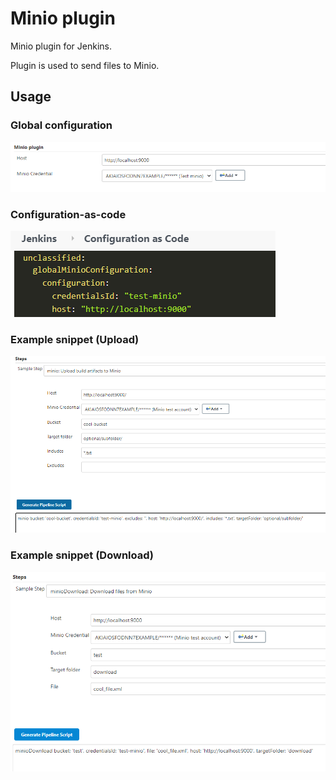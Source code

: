# Minio plugin
Minio plugin for Jenkins.

Plugin is used to send files to Minio.

## Usage
### Global configuration
![alt text](.README/global-config.png "Global configuration")

### Configuration-as-code
![alt text](.README/casc.png "JCasC")

### Example snippet (Upload)
![alt text](.README/snippet-generator.png "Snippet generator upload")

### Example snippet (Download)
![alt text](.README/snippet-generator-download.png "Snippet generator download")